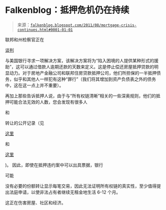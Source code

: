 <!--yml

类别：未分类

日期：2024 年 5 月 12 日 20:48:35

-->

# Falkenblog：抵押危机仍在持续

> 来源：[`falkenblog.blogspot.com/2011/08/mortgage-crisis-continues.html#0001-01-01`](http://falkenblog.blogspot.com/2011/08/mortgage-crisis-continues.html#0001-01-01)

联邦和州检察官正在

[谈判](http://www.huffingtonpost.com/2011/08/02/bank-of-america-justice-foreclosure-fraud-settlement_n_916490.html)

与美国银行寻求一项解决方案，该解决方案将为“陷入困境的人提供某种形式的援助”，这可以通过借款人逾期还款的天数来定义。这是停止偿还房屋抵押贷款的明显动力。对于房地产金融公司和联邦住房贷款抵押公司，他们所担保的一半抵押债务，似乎和其他人一样犯有这种“罪行”（我们将其增加到资产负债表之外的债务中，这在这一点上并不重要）。

再加上那些告诉抵押人说，由于与“所有权链清晰”相关的一些深奥规则，他们的抵押可能合法无效的人数，您会发现有很多人

和

转让的公开记录（见

[这里](http://gofightforeclosure.com/)

和

[这里](http://www.foreclosureself-defense.com/2011/02/robo-signer/)

)。 因此，即使在抵押违约案中可以出具票据，银行

可能

没有必要的份额转让显示每笔交易，因此无法证明所有权链的真实性，至少值得提出法庭申请，以使非法占有者继续无租金地生活 6-12 个月。

这正在伤害房屋、社区和经济。
